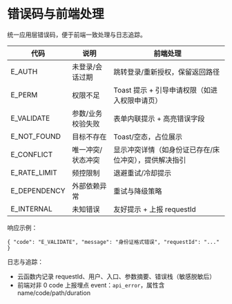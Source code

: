 # 错误码与前端处理

统一应用层错误码，便于前端一致处理与日志追踪。

| 代码 | 说明 | 前端处理 |
|-----|------|----------|
| E_AUTH | 未登录/会话过期 | 跳转登录/重新授权，保留返回路径 |
| E_PERM | 权限不足 | Toast 提示 + 引导申请权限（如进入权限申请页）|
| E_VALIDATE | 参数/业务校验失败 | 表单内联提示 + 高亮错误字段 |
| E_NOT_FOUND | 目标不存在 | Toast/空态，占位展示 |
| E_CONFLICT | 唯一冲突/状态冲突 | 显示冲突详情（如身份证已存在/床位冲突），提供解决指引 |
| E_RATE_LIMIT | 频控限制 | 退避重试/冷却提示 |
| E_DEPENDENCY | 外部依赖异常 | 重试与降级策略 |
| E_INTERNAL | 未知错误 | 友好提示 + 上报 requestId |

响应示例：
```
{ "code": "E_VALIDATE", "message": "身份证格式错误", "requestId": "..." }
```

日志与追踪：
- 云函数内记录 requestId、用户、入口、参数摘要、错误栈（敏感脱敏后）
- 前端对非 0 code 上报埋点 event：`api_error`，属性含 name/code/path/duration

